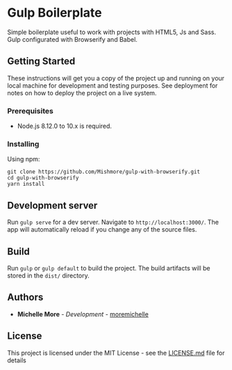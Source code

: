 # Gulp Boilerplate

Simple boilerplate useful to work with projects with HTML5, Js and Sass.
Gulp configurated with Browserify and Babel.

## Getting Started

These instructions will get you a copy of the project up and running on your local machine for development and testing purposes. See deployment for notes on how to deploy the project on a live system.

### Prerequisites

- Node.js 8.12.0 to 10.x is required.

### Installing

Using npm:

```
git clone https://github.com/Mishmore/gulp-with-browserify.git
cd gulp-with-browserify
yarn install
```

## Development server

Run `gulp serve` for a dev server. Navigate to `http://localhost:3000/`. The app will automatically reload if you change any of the source files.

## Build

Run `gulp` or `gulp default` to build the project. The build artifacts will be stored in the `dist/` directory.

## Authors

* **Michelle More** - *Development* - [moremichelle](https://github.com/moremichelle)

## License

This project is licensed under the MIT License - see the [LICENSE.md](LICENSE.md) file for details
